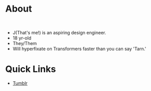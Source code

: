 # About

![]()
![]()

* J(That's me!) is an aspiring design engineer.
* 18 yr-old
* They/Them
* Will hyperfixate on Transformers faster than you can say 'Tarn.'
# Quick Links
* [Tumblr](https://www.nightstrikethereaper.tumblr.com)

